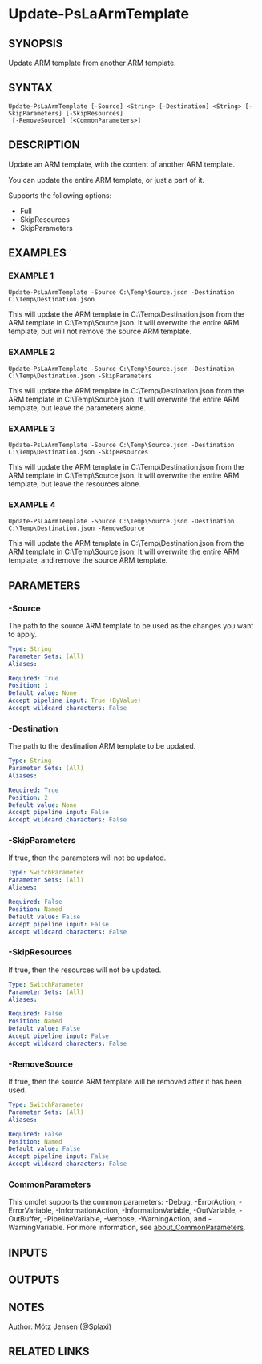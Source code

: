 ﻿---
external help file: PsLogicAppExtractor-help.xml
Module Name: PsLogicAppExtractor
online version:
schema: 2.0.0
---

# Update-PsLaArmTemplate

## SYNOPSIS
Update ARM template from another ARM template.

## SYNTAX

```
Update-PsLaArmTemplate [-Source] <String> [-Destination] <String> [-SkipParameters] [-SkipResources]
 [-RemoveSource] [<CommonParameters>]
```

## DESCRIPTION
Update an ARM template, with the content of another ARM template.

You can update the entire ARM template, or just a part of it.

Supports the following options:
* Full
* SkipResources
* SkipParameters

## EXAMPLES

### EXAMPLE 1
```
Update-PsLaArmTemplate -Source C:\Temp\Source.json -Destination C:\Temp\Destination.json
```

This will update the ARM template in C:\Temp\Destination.json from the ARM template in C:\Temp\Source.json.
It will overwrite the entire ARM template, but will not remove the source ARM template.

### EXAMPLE 2
```
Update-PsLaArmTemplate -Source C:\Temp\Source.json -Destination C:\Temp\Destination.json -SkipParameters
```

This will update the ARM template in C:\Temp\Destination.json from the ARM template in C:\Temp\Source.json.
It will overwrite the entire ARM template, but leave the parameters alone.

### EXAMPLE 3
```
Update-PsLaArmTemplate -Source C:\Temp\Source.json -Destination C:\Temp\Destination.json -SkipResources
```

This will update the ARM template in C:\Temp\Destination.json from the ARM template in C:\Temp\Source.json.
It will overwrite the entire ARM template, but leave the resources alone.

### EXAMPLE 4
```
Update-PsLaArmTemplate -Source C:\Temp\Source.json -Destination C:\Temp\Destination.json -RemoveSource
```

This will update the ARM template in C:\Temp\Destination.json from the ARM template in C:\Temp\Source.json.
It will overwrite the entire ARM template, and remove the source ARM template.

## PARAMETERS

### -Source
The path to the source ARM template to be used as the changes you want to apply.

```yaml
Type: String
Parameter Sets: (All)
Aliases:

Required: True
Position: 1
Default value: None
Accept pipeline input: True (ByValue)
Accept wildcard characters: False
```

### -Destination
The path to the destination ARM template to be updated.

```yaml
Type: String
Parameter Sets: (All)
Aliases:

Required: True
Position: 2
Default value: None
Accept pipeline input: False
Accept wildcard characters: False
```

### -SkipParameters
If true, then the parameters will not be updated.

```yaml
Type: SwitchParameter
Parameter Sets: (All)
Aliases:

Required: False
Position: Named
Default value: False
Accept pipeline input: False
Accept wildcard characters: False
```

### -SkipResources
If true, then the resources will not be updated.

```yaml
Type: SwitchParameter
Parameter Sets: (All)
Aliases:

Required: False
Position: Named
Default value: False
Accept pipeline input: False
Accept wildcard characters: False
```

### -RemoveSource
If true, then the source ARM template will be removed after it has been used.

```yaml
Type: SwitchParameter
Parameter Sets: (All)
Aliases:

Required: False
Position: Named
Default value: False
Accept pipeline input: False
Accept wildcard characters: False
```

### CommonParameters
This cmdlet supports the common parameters: -Debug, -ErrorAction, -ErrorVariable, -InformationAction, -InformationVariable, -OutVariable, -OutBuffer, -PipelineVariable, -Verbose, -WarningAction, and -WarningVariable. For more information, see [about_CommonParameters](http://go.microsoft.com/fwlink/?LinkID=113216).

## INPUTS

## OUTPUTS

## NOTES
Author: Mötz Jensen (@Splaxi)

## RELATED LINKS
